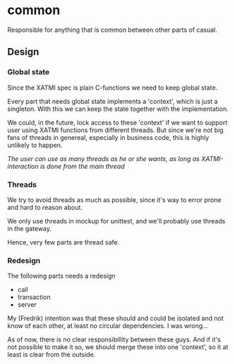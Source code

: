 # common

Responsible for anything that is common between other parts of casual.


## Design

### Global state

Since the XATMI spec is plain C-functions we need to keep global state.

Every part that needs global state implements a 'context', which is just a singleton. 
With this we can keep the state together with the implementation.

We could, in the future, lock access to these 'context' if we want to support user using XATMI 
functions from different threads. But since we're not big fans of threads in genereal, especially in
business code, this is highly unlikely to happen.

*The user can use as many threads as he or she wants, as long as XATMI-interaction is done from the main thread*


### Threads 
We try to avoid threads as much as possible, since it's way to error prone and hard to reason about.

We only use threads in mockup for unittest, and we'll probably use threads in the gateway.

Hence, very few parts are thread safe.


### Redesign
The following parts needs a redesign

* call
* transaction
* server

My (Fredrik) intention was that these should and could be isolated and not know of each other, at least no
circular dependencies. I was wrong... 

As of now, there is no clear responsibillity between these guys. And if it's not possible to make it so, we
should merge these into one 'context', so it at least is clear from the outside. 
 




